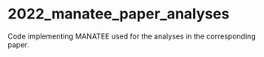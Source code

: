 # 2022_manatee_paper_analyses
Code implementing MANATEE used for the analyses in the corresponding paper.
